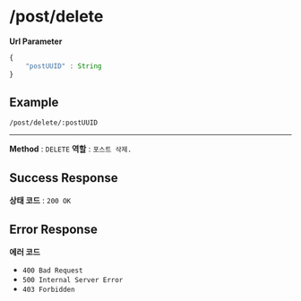 # /post/delete


**Url Parameter**
``` typescript
{
    "postUUID" : String
}
```
## Example
```
/post/delete/:postUUID
```
---
**Method** : `DELETE`
**역할** : `포스트 삭제.`

## Success Response
**상태 코드** : `200 OK`
## Error Response
**에러 코드** 
- `400 Bad Request`
- `500 Internal Server Error`
- `403 Forbidden`



